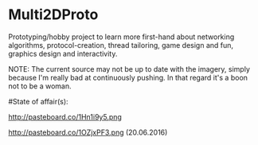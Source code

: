 # Multi2DProto

Prototyping/hobby project to learn more first-hand about networking algorithms, protocol-creation, thread tailoring, game design and fun, graphics design and interactivity.



NOTE: The current source may not be up to date with the imagery, simply because I'm really bad at continuously pushing. In that regard it's a boon not to be a woman.

#State of affair(s):

http://pasteboard.co/1Hn1i9y5.png

http://pasteboard.co/1OZjxPF3.png (20.06.2016)
